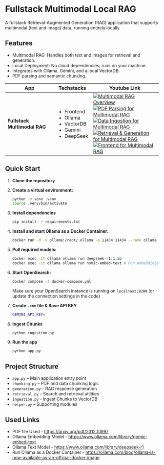 # Fullstack Multimodal Local RAG

A fullstack Retrieval-Augmented Generation (RAG) application that supports multimodal (text and image) data, running entirely locally.

## Features

- Multimodal RAG: Handles both text and images for retrieval and generation.
- Local Deployment: No cloud dependencies; runs on your machine.
- Integrates with Ollama, Gemini, and a local VectorDB.
- PDF parsing and semantic chunking.

|App       | Techstacks                                  | Youtube Link                        |
|----------|---------------------------------------------|-------------------------------------|
| **Fullstack Multimodal RAG** | <ul><li>Frontend</li><li>Ollama</li><li>VectorDB</li><li>Gemini</li><li>DeepSeek</li></ul> | [![Multimodal RAG Overview](https://img.shields.io/badge/Multimodal%20RAG%20Overview-FF0000?logo=youtube&logoColor=white&style=for-the-badge)](https://www.youtube.com/watch?v=kcn6uI87nGc&list=PL0x86ZW374m3uIp_WWOg-jjf-EyXr5KEn)<br>[![PDF Parsing for Multimodal RAG](https://img.shields.io/badge/PDF%20Parsing-FF0000?logo=youtube&logoColor=white&style=for-the-badge)](https://www.youtube.com/watch?v=LIus-y2bJH4&list=PL0x86ZW374m3uIp_WWOg-jjf-EyXr5KEn)<br> [![Data Ingestion for Multimodal RAG](https://img.shields.io/badge/Data%20Ingestion-FF0000?logo=youtube&logoColor=white&style=for-the-badge)](https://www.youtube.com/watch?v=2hT4GgfJryo&list=PL0x86ZW374m3uIp_WWOg-jjf-EyXr5KEn)<br> [![Retrieval & Generation for Multimodal RAG](https://img.shields.io/badge/Retrieval%20and%20Generation-FF0000?logo=youtube&logoColor=white&style=for-the-badge)](https://www.youtube.com/watch?v=kQT5sm9P8-U&list=PL0x86ZW374m3uIp_WWOg-jjf-EyXr5KEn)<br> [![Frontend for Multimodal RAG](https://img.shields.io/badge/Frontent%20Application-FF0000?logo=youtube&logoColor=white&style=for-the-badge)](https://www.youtube.com/watch?v=NgbxocLDVB0&list=PL0x86ZW374m3uIp_WWOg-jjf-EyXr5KEn)<br>|

## Quick Start

1. **Clone the repository**
2. **Create a virtual environment:**
   ```bash
   python -m venv .venv
   source .venv/bin/activate
   ```
3. **Install dependencies**
   ```bash
   pip install -r requirements.txt
   ```
4. **Install and start Ollama as a Docker Container:**
   ```bash
   docker run -d -v ollama:/root/.ollama -p 11434:11434 --name ollama ollama/ollama
   ```
5. **Pull required models:**
   ```bash
   docker exec -it ollama ollama run deepseek-r1:1.5b          
   docker exec -it ollama ollama run nomic-embed-text # For embeddings
   ```
6. **Start OpenSearch:**  
   ```bash
   docker compose -f docker-compose.yml
   ```
   Make sure your OpenSearch instance is running on `localhost:9200` (or update the connection settings in the code)

7. **Create `.env` file & Save API KEY**
   ```bash
   GEMINI_API_KEY=
   ```
8. **Ingest Chunks**
   ```bash
   python ingestion.py
   ```
9. **Run the app**
   ```bash
   python app.py
   ```

## Project Structure

- `app.py` – Main application entry point
- `chunking.py` – PDF and data chunking logic
- `generation.py` – RAG response generation
- `retrieval.py` – Search and retrieval utilities
- `ingestion.py` - Ingest Chunks to VectorDB
- `helper.py` – Supporting modules

## Used Links
- PDF file Used - https://arxiv.org/pdf/2312.10997
- Ollama Embedding Model - https://www.ollama.com/library/nomic-embed-text
- Ollama Text Model - https://www.ollama.com/library/deepseek-r1
- Run Ollama as a Docker Container - https://ollama.com/blog/ollama-is-now-available-as-an-official-docker-image